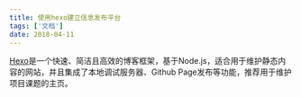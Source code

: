```yaml
---
title: 使用hexo建立信息发布平台
tags: ['文档']
date: 2018-04-11
---
```


[Hexo](https://hexo.io/zh-cn/)是一个快速、简洁且高效的博客框架，基于Node.js，适合用于维护静态内容的网站，并且集成了本地调试服务器、Github Page发布等功能，推荐用于维护项目课题的主页。

<!--more-->
